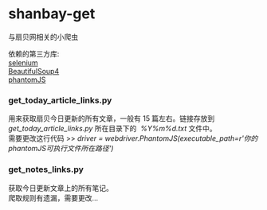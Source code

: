 # shanbay-get
与扇贝网相关的小爬虫    

依赖的第三方库:  
[selenium](http://www.seleniumhq.org/)  
[BeautifulSoup4](https://www.crummy.com/software/BeautifulSoup/bs4/doc/index.zh.html)  
[phantomJS](http://phantomjs.org/)  

### get_today_article_links.py  
用来获取扇贝今日更新的所有文章，一般有 15 篇左右。链接存放到 *get_today_article_links.py* 所在目录下的  *%Y%m%d.txt* 文件中。  
需要更改这行代码 >>  *driver = webdriver.PhantomJS(executable_path=r'你的phantomJS可执行文件所在路径')*

### get_notes_links.py      
获取今日更新文章上的所有笔记。  
爬取规则有遗漏，需要更改...

